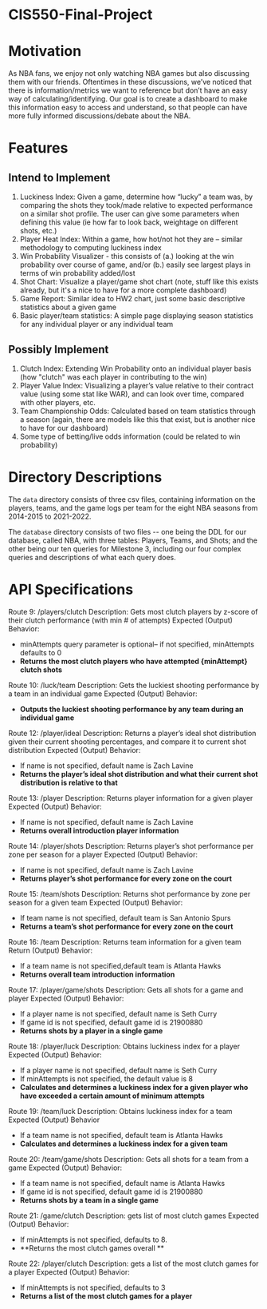 # CIS550-Final-Project

# Motivation
As NBA fans, we enjoy not only watching NBA games but also discussing them with our friends. Oftentimes in
these discussions, we’ve noticed that there is information/metrics we want to reference but don’t have an easy
way of calculating/identifying. Our goal is to create a dashboard to make this information easy to access and
understand, so that people can have more fully informed discussions/debate about the NBA.

# Features

## Intend to Implement
1. Luckiness Index: 
  Given a game, determine how “lucky” a team was, by comparing the shots they took/made
relative to expected performance on a similar shot profile. The user can give some parameters when defining this value (ie how far to look back,
weightage on different shots, etc.)
2. Player Heat Index: Within a game, how hot/not hot they are – similar methodology to computing luckiness index
3. Win Probability Visualizer - this consists of (a.) looking at the win probability over course of game, and/or (b.) easily see largest plays in terms of win probability added/lost
4. Shot Chart: Visualize a player/game shot chart (note, stuff like this exists already, but it's a nice to have for a more complete dashboard)
5. Game Report: Similar idea to HW2 chart, just some basic descriptive statistics about a given game
6. Basic player/team statistics: A simple page displaying season statistics for any individual player or any individual team

## Possibly Implement

1. Clutch Index: Extending Win Probability onto an individual player basis (how "clutch" was each player in contributing to the win)
2. Player Value Index: Visualizing a player’s value relative to their contract value (using some stat like WAR), and can look over time, compared with other players, etc.
3. Team Championship Odds: Calculated based on team statistics through a season (again, there are models like this that exist, but is another nice to have for our dashboard)
4. Some type of betting/live odds information (could be related to win probability)

# Directory Descriptions

The `data` directory consists of three csv files, containing information on the players, teams, and the game logs per team for the eight NBA seasons from 2014-2015 to 2021-2022. 

The `database` directory consists of two files -- one being the DDL for our database, called NBA, with three tables: Players, Teams, and Shots; and the other being our ten queries for Milestone 3, including our four complex queries and descriptions of what each query does. 

# API Specifications
Route 9: /players/clutch
Description: Gets most clutch players by z-score of their clutch performance (with min # of attempts)
Expected (Output) Behavior: 
* minAttempts query parameter is optional– if not specified, minAttempts defaults to 0
* **Returns the most clutch players who have attempted {minAttempt} clutch shots**

Route 10: /luck/team
Description: Gets the luckiest shooting performance by a team in an individual game
Expected (Output) Behavior: 
* **Outputs the luckiest shooting performance by any team during an individual game**

Route 12: /player/ideal
Description: Returns a player’s ideal shot distribution given their current shooting percentages, and compare it to current shot distribution
Expected (Output) Behavior: 
* If name is not specified, default name is Zach Lavine
* **Returns the player’s ideal shot distribution and what their current shot distribution is relative to that**

Route 13: /player
Description: Returns player information for a given player
Expected (Output) Behavior:
* If name is not specified, default name is Zach Lavine
* **Returns overall introduction player information**

Route 14: /player/shots
Description: Returns player’s shot performance per zone per season for a player
Expected (Output) Behavior:
* If name is not specified, default name is Zach Lavine
* **Returns player’s shot performance for every zone on the court**


Route 15: /team/shots
Description: Returns shot performance by zone per season for a given team
Expected (Output) Behavior:
* If team name is not specified, default team is San Antonio Spurs
* **Returns a team’s shot performance for every zone on the court**

Route 16: /team
Description: Returns team information for a given team
Return (Output) Behavior:
* If a team name is not specified,default team is Atlanta Hawks
* **Returns overall team introduction information**

Route 17: /player/game/shots
Description: Gets all shots for a game and player
Expected (Output) Behavior:
* If a player name is not specified, default name is Seth Curry
* If game id is not specified, default game id is 21900880
* **Returns shots by a player in a single game**

Route 18: /player/luck
Description: Obtains luckiness index for a player
Expected (Output) Behavior:
* If a player name is not specified, default name is Seth Curry
* If minAttempts is not specified, the default value is 8
* **Calculates and determines a luckiness index for a given player who have exceeded a certain amount of minimum attempts**

Route 19: /team/luck
Description: Obtains luckiness index for a team
Expected (Output) Behavior
* If a team name is not specified, default team is Atlanta Hawks
* **Calculates and determines a luckiness index for a given team**


Route 20: /team/game/shots
Description: Gets all shots for a team from a game
Expected (Output) Behavior:
* If a team name is not specified, default name is Atlanta Hawks
* If game id is not specified, default game id is 21900880
* **Returns shots by a team in a single game**


Route 21: /game/clutch
Description: gets list of most clutch games
Expected (Output) Behavior:
* If minAttempts is not specified, defaults to 8.
* **Returns the most clutch games overall **

Route 22: /player/clutch
Description: gets a list of the most clutch games for a player
Expected (Output) Behavior:
* If minAttempts is not specified, defaults to 3
* **Returns a list of the most clutch games for a player**



